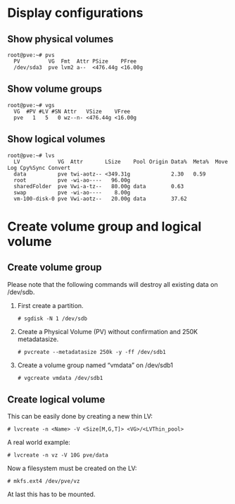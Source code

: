 # Display configurations
## Show physical volumes
```
root@pve:~# pvs
  PV         VG  Fmt  Attr PSize    PFree  
  /dev/sda3  pve lvm2 a--  <476.44g <16.00g
```

## Show volume groups
```
root@pve:~# vgs
  VG  #PV #LV #SN Attr   VSize    VFree  
  pve   1   5   0 wz--n- <476.44g <16.00g
```

## Show logical volumes
```
root@pve:~# lvs
  LV            VG  Attr       LSize    Pool Origin Data%  Meta%  Move Log Cpy%Sync Convert
  data          pve twi-aotz-- <349.31g             2.30   0.59                            
  root          pve -wi-ao----   96.00g                                                    
  sharedFolder  pve Vwi-a-tz--   80.00g data        0.63                                   
  swap          pve -wi-ao----    8.00g                                                    
  vm-100-disk-0 pve Vwi-aotz--   20.00g data        37.62 
```

# Create volume group and logical volume
## Create volume group
Please note that the following commands will destroy all existing data on /dev/sdb.
1. First create a partition.
    ```
    # sgdisk -N 1 /dev/sdb
    ```
2. Create a Physical Volume (PV) without confirmation and 250K metadatasize.
    ```
    # pvcreate --metadatasize 250k -y -ff /dev/sdb1
    ```
3. Create a volume group named “vmdata” on /dev/sdb1
    ```
    # vgcreate vmdata /dev/sdb1
    ```
## Create logical volume
This can be easily done by creating a new thin LV:
```
# lvcreate -n <Name> -V <Size[M,G,T]> <VG>/<LVThin_pool>
```
A real world example:
```
# lvcreate -n vz -V 10G pve/data
```
Now a filesystem must be created on the LV:
```
# mkfs.ext4 /dev/pve/vz
```
At last this has to be mounted.
